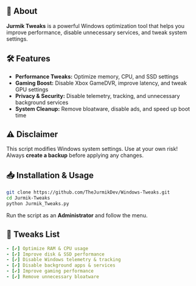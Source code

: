 ## 🚀 About  
**Jurmik Tweaks** is a powerful Windows optimization tool that helps you improve performance, disable unnecessary services, and tweak system settings.  

## 🛠️ Features  
- **Performance Tweaks:** Optimize memory, CPU, and SSD settings  
- **Gaming Boost:** Disable Xbox GameDVR, improve latency, and tweak GPU settings  
- **Privacy & Security:** Disable telemetry, tracking, and unnecessary background services  
- **System Cleanup:** Remove bloatware, disable ads, and speed up boot time  

## ⚠️ Disclaimer  
This script modifies Windows system settings. Use at your own risk!  
Always **create a backup** before applying any changes.  

## 📥 Installation & Usage  
```bash
git clone https://github.com/TheJurmikDev/Windows-Tweaks.git
cd Jurmik-Tweaks
python Jurmik_Tweaks.py
```
Run the script as an **Administrator** and follow the menu.  

## 🔧 Tweaks List  
```yaml
- [✔] Optimize RAM & CPU usage  
- [✔] Improve disk & SSD performance  
- [✔] Disable Windows telemetry & tracking  
- [✔] Disable background apps & services  
- [✔] Improve gaming performance  
- [✔] Remove unnecessary bloatware  
```
